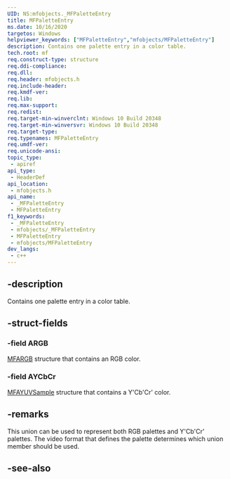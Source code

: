 ```yaml
---
UID: NS:mfobjects._MFPaletteEntry
title: MFPaletteEntry
ms.date: 10/16/2020
targetos: Windows
helpviewer_keywords: ["MFPaletteEntry","mfobjects/MFPaletteEntry"]
description: Contains one palette entry in a color table.
tech.root: mf
req.construct-type: structure
req.ddi-compliance: 
req.dll: 
req.header: mfobjects.h
req.include-header: 
req.kmdf-ver: 
req.lib: 
req.max-support: 
req.redist: 
req.target-min-winverclnt: Windows 10 Build 20348
req.target-min-winversvr: Windows 10 Build 20348
req.target-type: 
req.typenames: MFPaletteEntry
req.umdf-ver: 
req.unicode-ansi: 
topic_type:
 - apiref
api_type:
 - HeaderDef
api_location:
 - mfobjects.h
api_name:
 - _MFPaletteEntry
 - MFPaletteEntry
f1_keywords:
 - _MFPaletteEntry
 - mfobjects/_MFPaletteEntry
 - MFPaletteEntry
 - mfobjects/MFPaletteEntry
dev_langs:
 - c++
---
```


## -description

Contains one palette entry in a color table.

## -struct-fields

### -field ARGB

[MFARGB](./ns-mfobjects-mfargb.md) structure that contains an RGB color.

### -field AYCbCr

[MFAYUVSample](./ns-mfobjects-mfayuvsample.md) structure that contains a Y'Cb'Cr' color.

## -remarks

This union can be used to represent both RGB palettes and Y'Cb'Cr' palettes. The video format that defines the palette determines which union member should be used.
     

## -see-also
